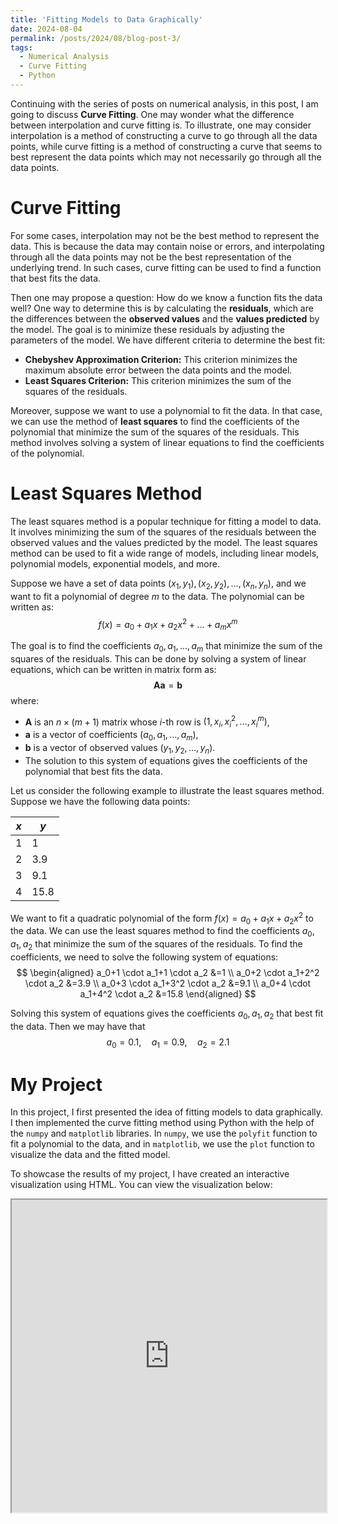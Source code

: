 ```yaml
---
title: 'Fitting Models to Data Graphically'
date: 2024-08-04
permalink: /posts/2024/08/blog-post-3/
tags:
  - Numerical Analysis
  - Curve Fitting
  - Python
---
```


Continuing with the series of posts on numerical analysis, in this post, I am going to discuss **Curve Fitting**. One may wonder what the difference between interpolation and curve fitting is. To illustrate, one may consider interpolation is a method of constructing a curve to go through all the data points, while curve fitting is a method of constructing a curve that seems to best represent the data points which may not necessarily go through all the data points. 

**Curve Fitting**
======
For some cases, interpolation may not be the best method to represent the data. This is because the data may contain noise or errors, and interpolating through all the data points may not be the best representation of the underlying trend. In such cases, curve fitting can be used to find a function that best fits the data.

Then one may propose a question: How do we know a function fits the data well? One way to determine this is by calculating the **residuals**, which are the differences between the **observed values** and the **values predicted** by the model. The goal is to minimize these residuals by adjusting the parameters of the model. We have different criteria to determine the best fit:
- **Chebyshev Approximation Criterion:** This criterion minimizes the maximum absolute error between the data points and the model.
- **Least Squares Criterion:** This criterion minimizes the sum of the squares of the residuals.

Moreover, suppose we want to use a polynomial to fit the data. In that case, we can use the method of **least squares** to find the coefficients of the polynomial that minimize the sum of the squares of the residuals. This method involves solving a system of linear equations to find the coefficients of the polynomial.

**Least Squares Method**
======
The least squares method is a popular technique for fitting a model to data. It involves minimizing the sum of the squares of the residuals between the observed values and the values predicted by the model. The least squares method can be used to fit a wide range of models, including linear models, polynomial models, exponential models, and more.

Suppose we have a set of data points $(x_1, y_1), (x_2, y_2), \ldots, (x_n, y_n)$, and we want to fit a polynomial of degree $m$ to the data. The polynomial can be written as:
$$
f(x)=a_0+a_1 x+a_2 x^2+\ldots+a_m x^m
$$

The goal is to find the coefficients $a_0, a_1, \ldots, a_m$ that minimize the sum of the squares of the residuals. This can be done by solving a system of linear equations, which can be written in matrix form as:
$$
\mathbf{A} \mathbf{a}=\mathbf{b}
$$
where:
- $\mathbf{A}$ is an $n \times (m+1)$ matrix whose $i$-th row is $(1, x_i, x_i^2, \ldots, x_i^m)$,
- $\mathbf{a}$ is a vector of coefficients $(a_0, a_1, \ldots, a_m)$,
- $\mathbf{b}$ is a vector of observed values $(y_1, y_2, \ldots, y_n)$.
- The solution to this system of equations gives the coefficients of the polynomial that best fits the data.

Let us consider the following example to illustrate the least squares method. Suppose we have the following data points:

| $x$ | $y$ |
|-----|-----|
| 1 | 1 |
| 2 | 3.9 |
| 3 | 9.1 |
| 4 | 15.8 |

We want to fit a quadratic polynomial of the form $f(x)=a_0+a_1 x+a_2 x^2$ to the data. We can use the least squares method to find the coefficients $a_0, a_1, a_2$ that minimize the sum of the squares of the residuals. To find the coefficients, we need to solve the following system of equations:
$$
\begin{aligned}
a_0+1 \cdot a_1+1 \cdot a_2 &=1 \\
a_0+2 \cdot a_1+2^2 \cdot a_2 &=3.9 \\
a_0+3 \cdot a_1+3^2 \cdot a_2 &=9.1 \\
a_0+4 \cdot a_1+4^2 \cdot a_2 &=15.8
\end{aligned}
$$

Solving this system of equations gives the coefficients $a_0, a_1, a_2$ that best fit the data. Then we may have that
$$
a_0=0.1, \quad a_1=0.9, \quad a_2=2.1
$$

**My Project**
======
In this project, I first presented the idea of fitting models to data graphically. I then implemented the curve fitting method using Python with the help of the `numpy` and `matplotlib` libraries. In `numpy`, we use the `polyfit` function to fit a polynomial to the data, and in `matplotlib`, we use the `plot` function to visualize the data and the fitted model.

To showcase the results of my project, I have created an interactive visualization using HTML. You can view the visualization below:

<iframe src="https://skckenneth.github.io/ScienceProject/Model%20Fitting/FittingModelstoDataGraphically.html" width="100%" height="500px"></iframe>



